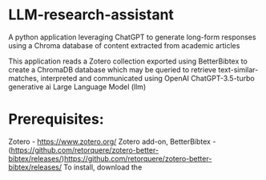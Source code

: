 # LLM-research-assistant
 A python application leveraging ChatGPT to generate long-form responses using a Chroma database of content extracted from academic articles

 This application reads a Zotero collection exported using BetterBibtex to create a ChromaDB database which may be queried to retrieve text-similar-matches, interpreted and communicated using OpenAI ChatGPT-3.5-turbo generative ai Large Language Model (llm)

# Prerequisites:
 Zotero - https://www.zotero.org/
 Zotero add-on, BetterBibtex - (https://github.com/retorquere/zotero-better-bibtex/releases/)https://github.com/retorquere/zotero-better-bibtex/releases/
  To install, download the 
